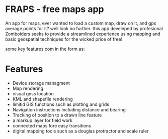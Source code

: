 
# FRAPS - free maps app

An app for maps, ever wanted to load a custom map, draw on it, and gps average points for it? well
look no further. this app develeped by profesional Zomboiders seeks to provide a streamlined 
experience using mapping and basic geospatial techniques for the wicked price of free!

some key features com in the form as:

# Features

- Device storage managment
- Map rendering
- visual gnss location
- KML and shapefile rendering
- limitid GIS functions such as plotting and grids
- Navigation instructions including distance and bearing
- Tracking of position to a drawn line feature
- a markup layer for field work 
- connected maps fore easy transitions
- digital mapping tools such as a douglas protractor and scale ruler

